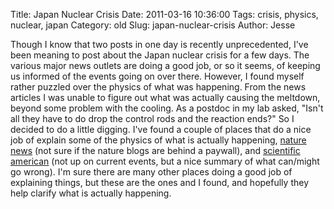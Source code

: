 Title: Japan Nuclear Crisis
Date: 2011-03-16 10:36:00
Tags: crisis, physics, nuclear, japan
Category: old
Slug: japan-nuclear-crisis
Author: Jesse

Though I know that two posts in one day is recently unprecedented, I've been meaning to post about the Japan nuclear crisis for a few days.  The various major news outlets are doing a good job, or so it seems, of keeping us informed of the events going on over there.  However, I found myself rather puzzled over the physics of what was happening.  From the news articles I was unable to figure out what was actually causing the meltdown, beyond some problem with the cooling.  As a postdoc in my lab asked, "Isn't all they have to do drop the control rods and the reaction ends?"  So I decided to do a little digging.  I've found a couple of places that do a nice job of explain some of the physics of what is actually happening, <a href="http://blogs.nature.com/news/thegreatbeyond/2011/03/fukushima_crisis_anatomy_of_a.html">nature news</a> (not sure if the nature blogs are behind a paywall), and <a href="http://www.scientificamerican.com/article.cfm?id=fukushima-core">scientific american</a> (not up on current events, but a nice summary of what can/might go wrong).  I'm sure there are many other places doing a good job of explaining things, but these are the ones and I found, and hopefully they help clarify what is actually happening.
